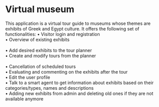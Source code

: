 # Virtual museum

This application is a virtual tour guide to museums whose themes are exhibits of Greek and Egypt culture.
It offers the following set of functionalities:
    • Visitor login and registration<br/>
    • Overview of existing exhibits<br/>  
    • Add desired exhibits to the tour planner<br/>
    • Create and modify tours from the planner<br/>  
    • Cancellation of scheduled tours<br/>
    • Evaluating and commenting on the exhibits after the tour<br/>
    • Edit the user profile<br/>
    • Talk to a smart agent to get information about exhibits based on their categories/types, names and descriptions<br/>
    • Adding new exhibits from admin and deleting old ones if they are not available anymore<br/>
